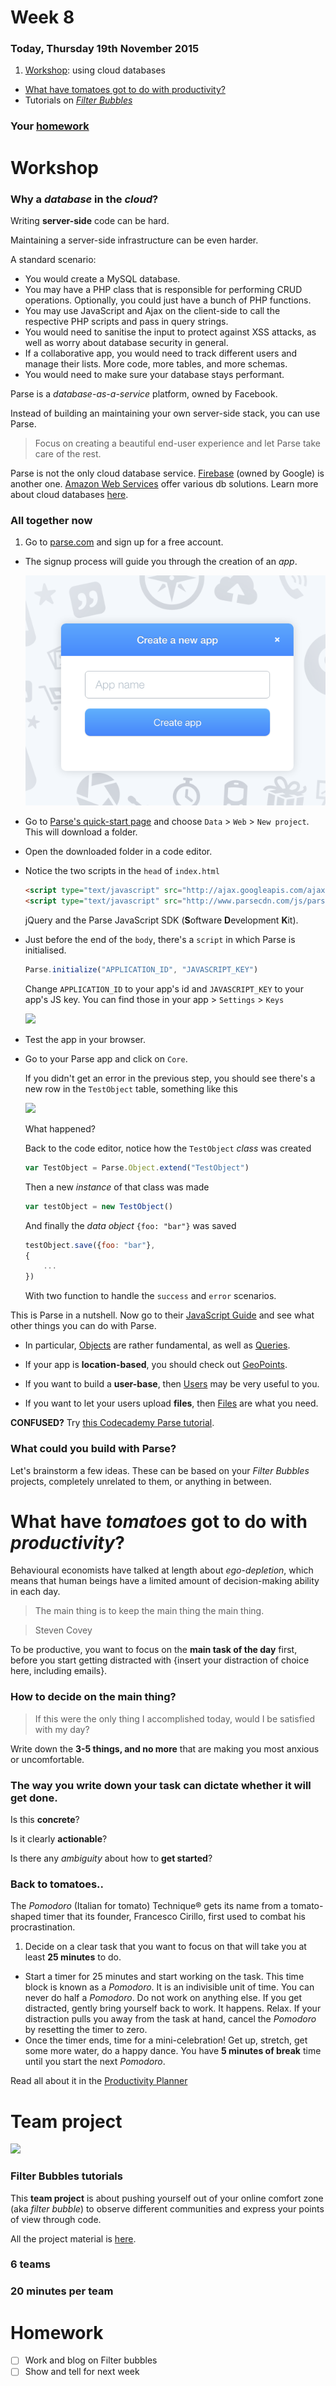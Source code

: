 # Week 8

### Today, Thursday 19th November 2015

1. [Workshop](#workshop): using cloud databases
* [What have tomatoes got to do with productivity?](#what-have-tomatoes-got-to-do-with-productivity)
* Tutorials on [*Filter Bubbles*](#team-project)

<!--- [ ] Announcement: Rik in da house -->

### Your [homework](#homework)


# Workshop

### Why a *database* in the *cloud*?

Writing **server-side** code can be hard. 

Maintaining a server-side infrastructure can be even harder.

A standard scenario:

* You would create a MySQL database.
* You may have a PHP class that is responsible for performing CRUD operations. Optionally, you could just have a bunch of PHP functions.
* You may use JavaScript and Ajax on the client-side to call the respective PHP scripts and pass in query strings.
* You would need to sanitise the input to protect against XSS attacks, as well as worry about database security in general.
* If a collaborative app, you would need to track different users and manage their lists. More code, more tables, and more schemas.
* You would need to make sure your database stays performant.

Parse is a *database-as-a-service* platform, owned by Facebook.

Instead of building an maintaining your own server-side stack, you can use Parse.

> Focus on creating a beautiful end-user experience and let Parse take care of the rest.

Parse is not the only cloud database service. [Firebase](https://www.firebase.com) (owned by Google) is another one. [Amazon Web Services](https://aws.amazon.com/) offer various db solutions. Learn more about cloud databases [here](https://en.wikipedia.org/wiki/Cloud_database).

### All together now

1. Go to [parse.com](https://parse.com) and sign up for a free account. 
* The signup process will guide you through the creation of an *app*.

	![](assets/parse-new-app.png)

* Go to [Parse's quick-start page](https://parse.com/apps/quickstart) and choose `Data` > `Web` > `New project`. This will download a folder.
* Open the downloaded folder in a code editor.
* Notice the two scripts in the `head` of `index.html`

	```html
	<script type="text/javascript" src="http://ajax.googleapis.com/ajax/libs/jquery/1.7.2/jquery.min.js"></script>
  <script type="text/javascript" src="http://www.parsecdn.com/js/parse-latest.js"></script>
  ```
  
  jQuery and the Parse JavaScript SDK (**S**oftware **D**evelopment **K**it).
* Just before the end of the `body`, there's a `script` in which Parse is initialised.

	```js
	Parse.initialize("APPLICATION_ID", "JAVASCRIPT_KEY")
	```
	
	Change `APPLICATION_ID` to your app's id and `JAVASCRIPT_KEY` to your app's JS key. You can find those in your app > `Settings` > `Keys`
	
	![](assets/parse-keys.jpg)
* Test the app in your browser.	
* Go to your Parse app and click on `Core`.

	If you didn't get an error in the previous step, you should see there's a new row in the `TestObject` table, something like this
	
	![](assets/parse-table.png)
	
	What happened?
	
	Back to the code editor, notice how the `TestObject` *class* was created
	
	```js
	var TestObject = Parse.Object.extend("TestObject")
	```
	
	Then a new *instance* of that class was made
	
	```js
	var testObject = new TestObject()
	```
	
	And finally the *data object* `{foo: "bar"}` was saved
	
	```js
	testObject.save({foo: "bar"}, 
	{
		...
	})
	```	

	With two function to handle the `success` and `error` scenarios.
  
This is Parse in a nutshell. Now go to their [JavaScript Guide](https://parse.com/docs/js/guide#getting-started) and see what other things you can do with Parse.  

* In particular, [Objects](https://parse.com/docs/js/guide#objects) are rather fundamental, as well as [Queries](https://parse.com/docs/js/guide#queries).

* If your app is **location-based**, you should check out [GeoPoints](https://parse.com/docs/js/guide#geopoints).

* If you want to build a **user-base**, then [Users](https://parse.com/docs/js/guide#users) may be very useful to you.

* If you want to let your users upload **files**, then [Files](https://parse.com/docs/js/guide#files) are what you need.

**CONFUSED?** Try [this Codecademy Parse tutorial](https://www.codecademy.com/en/tracks/parse).

### What could **you** build with Parse?

Let's brainstorm a few ideas. These can be based on your *Filter Bubbles* projects, completely unrelated to them, or anything in between.

# What have *tomatoes* got to do with *productivity*?

Behavioural economists have talked at length about *ego-depletion*, which means that human beings have a limited amount of decision-making ability in each day. 

>  The main thing is to keep the main thing the main thing.

> Steven Covey

To be productive, you want to focus on the **main task of the day** first, before you start getting distracted with {insert your distraction of choice here, including emails}.

### How to decide on the **main** thing?

> If this were the only thing I accomplished today, would I be satisfied with my day?

Write down the **3-5 things, and no more** that are making you most anxious or uncomfortable. 

<!--  most important = usually most uncomfortable/most procrastinated upon -->

###  The way you write down your task can dictate whether it will get done.

Is this **concrete**? 

Is it clearly **actionable**? 

Is there any *ambiguity* about how to **get started**?

### Back to tomatoes..

The *Pomodoro* (Italian for tomato) Technique® gets its name from a tomato-shaped timer that its founder, Francesco Cirillo, first used to combat his procrastination.

1. Decide on a clear task that you want to focus on that will take you at least **25 minutes** to do. 
* Start a timer for 25 minutes and start working on the task. This time block is known as a *Pomodoro*. It is an indivisible unit of time. You can never do half
a *Pomodoro*. Do not work on anything else. If you get distracted, gently bring yourself back to work.
It happens. Relax. If your distraction pulls you away from the task at hand, cancel the *Pomodoro* by resetting the timer to zero. 
* Once the timer ends, time for a mini-celebration! Get up, stretch, get some more water, do a happy dance. You have **5 minutes of break** time until you start the next *Pomodoro*.

Read all about it in the [Productivity Planner](https://drive.google.com/open?id=0B0FP625GojKHRlJRZWQ4cjVvSFk)


# Team project

![](../../projects/filter-bubbles/assets/junk-food-analogy.png)

### Filter Bubbles tutorials

This **team project** is about pushing yourself out of your online comfort zone (aka *filter bubble*) to observe different communities and express your points of view through code.

All the project material is [here](../../projects/filter-bubbles).

### 6 teams

### 20 minutes per team



# Homework

- [ ] Work and blog on Filter bubbles
- [ ] Show and tell for next week